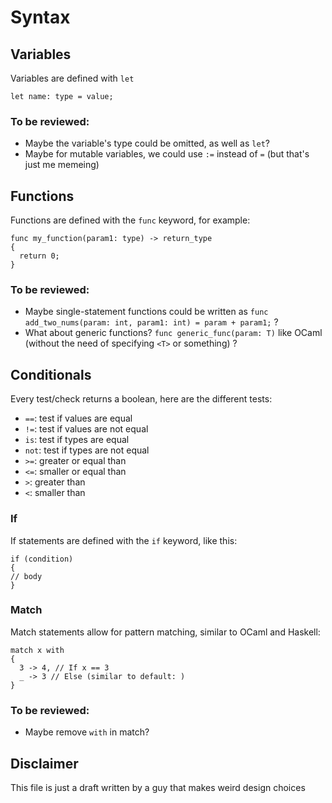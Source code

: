 # Syntax

## Variables
Variables are defined with `let`

```
let name: type = value;
```

### To be reviewed:
- Maybe the variable's type could be omitted, as well as `let`?
- Maybe for mutable variables, we could use `:=` instead of `=` (but that's just me memeing)


## Functions
Functions are defined with the `func` keyword, for example:

```
func my_function(param1: type) -> return_type 
{
  return 0;
}
```

### To be reviewed:
- Maybe single-statement functions could be written as `func add_two_nums(param: int, param1: int) = param + param1;` ?
- What about generic functions? `func generic_func(param: T)` like OCaml (without the need of specifying `<T>` or something) ?

## Conditionals
Every test/check returns a boolean, here are the different tests:

- `==`: test if values are equal
- `!=`: test if values are not equal
- `is`: test if types are equal
- `not`: test if types are not equal
- `>=`: greater or equal than
- `<=`: smaller or equal than
- `>`: greater than
- `<`: smaller than
  
### If
If statements are defined with the `if` keyword, like this:
     
```
if (condition)
{
// body
}
```
### Match
Match statements allow for pattern matching, similar to OCaml and Haskell:

```
match x with 
{
  3 -> 4, // If x == 3
  _ -> 3 // Else (similar to default: )
}
```
### To be reviewed:
- Maybe remove `with` in match?

## Disclaimer
This file is just a draft written by a guy that makes weird design choices

